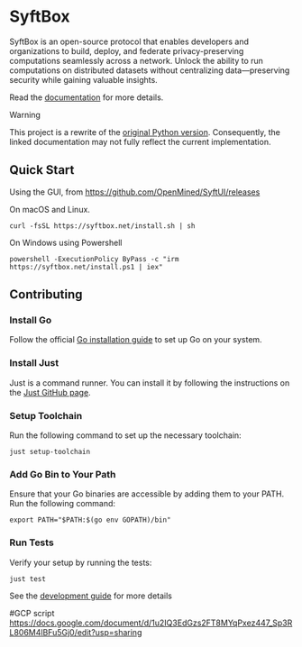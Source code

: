 # SyftBox

SyftBox is an open-source protocol that enables developers and organizations to build, deploy, and federate privacy-preserving computations seamlessly across a network. Unlock the ability to run computations on distributed datasets without centralizing data—preserving security while gaining valuable insights.

Read the [documentation](https://www.syftbox.net) for more details.

> [!WARNING]
> This project is a rewrite of the [original Python version](https://github.com/OpenMined/syft). Consequently, the linked documentation may not fully reflect the current implementation.

## Quick Start

Using the GUI, from https://github.com/OpenMined/SyftUI/releases

On macOS and Linux.
```
curl -fsSL https://syftbox.net/install.sh | sh
```

On Windows using Powershell
```
powershell -ExecutionPolicy ByPass -c "irm https://syftbox.net/install.ps1 | iex"
```

## Contributing

### Install Go
Follow the official [Go installation guide](https://golang.org/doc/install) to set up Go on your system.

### Install Just
Just is a command runner. You can install it by following the instructions on the [Just GitHub page](https://github.com/casey/just#installation).

### Setup Toolchain
Run the following command to set up the necessary toolchain:
```
just setup-toolchain
```

### Add Go Bin to Your Path
Ensure that your Go binaries are accessible by adding them to your PATH. Run the following command:
```
export PATH="$PATH:$(go env GOPATH)/bin"
```

### Run Tests
Verify your setup by running the tests:
```
just test
```

See the [development guide](./DEVELOPMENT.md) for more details


#GCP script
https://docs.google.com/document/d/1u2IQ3EdGzs2FT8MYqPxez447_Sp3RL806M4lBFu5Gj0/edit?usp=sharing